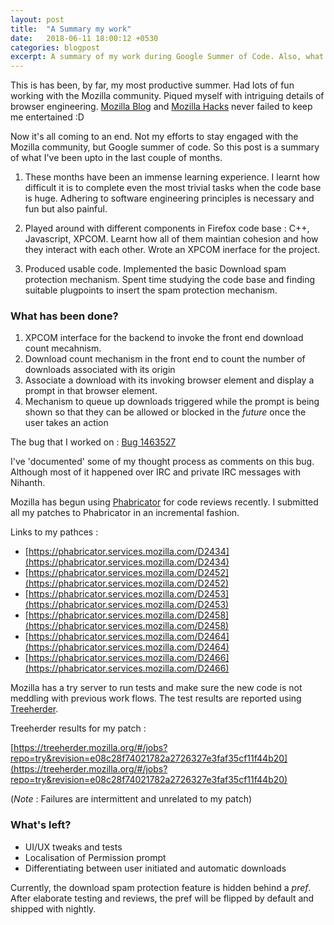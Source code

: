 ```yaml
---
layout: post
title:  "A Summary my work"
date:   2018-06-11 18:00:12 +0530
categories: blogpost
excerpt: A summary of my work during Google Summer of Code. Also, what's left!
---
```


This is has been, by far, my most productive summer. Had lots of fun working with the Mozilla community. Piqued myself with intriguing details of browser engineering. [Mozilla Blog](https://blog.mozilla.org/) and [Mozilla Hacks](https://hacks.mozilla.org/) never failed to keep me entertained :D

Now it's all coming to an end. Not my efforts to stay engaged with the Mozilla community, but Google summer of code. So this post is a summary of what I've been upto in the last couple of months. 

1. These months have been an immense learning experience. I learnt how difficult it is to complete even the most trivial tasks when the code base is huge. Adhering to software engineering principles is necessary and fun but also painful. 

2. Played around with different components in Firefox code base : C++, Javascript, XPCOM. Learnt how all of them maintian cohesion and how they interact with each other. Wrote an XPCOM inerface for the project.

3. Produced usable code. Implemented the basic Download spam protection mechanism. Spent time studying the code base and finding suitable plugpoints to insert the spam protection mechanism.

### What has been done?

1. XPCOM interface for the backend to invoke the front end download count mecahnism.
2. Download count mechanism in the front end to count the number of downloads associated with its origin
3. Associate a download with its invoking browser element and display a prompt in that browser element.
4. Mechanism to queue up downloads triggered while the prompt is being shown so that they can be allowed or blocked in the *future* once the user takes an action

The bug that I worked on : [Bug 1463527](https://bugzilla.mozilla.org/show_bug.cgi?id=1463527)

I've 'documented' some of my thought process as comments on this bug. Although most of it happened over IRC and private IRC messages with Nihanth. 

Mozilla has begun using [Phabricator](https://phabricator.services.mozilla.com/) for code reviews recently. I submitted all my patches to Phabricator in an incremental fashion.

Links to my pathces : 

- [https://phabricator.services.mozilla.com/D2434](https://phabricator.services.mozilla.com/D2434)
- [https://phabricator.services.mozilla.com/D2452](https://phabricator.services.mozilla.com/D2452)
- [https://phabricator.services.mozilla.com/D2453](https://phabricator.services.mozilla.com/D2453)
- [https://phabricator.services.mozilla.com/D2458](https://phabricator.services.mozilla.com/D2458)
- [https://phabricator.services.mozilla.com/D2464](https://phabricator.services.mozilla.com/D2464)
- [https://phabricator.services.mozilla.com/D2466](https://phabricator.services.mozilla.com/D2466)

Mozilla has a try server to run tests and make sure the new code is not meddling with previous work flows. The test results are reported using [Treeherder](https://treeherder.mozilla.org/). 

Treeherder results for my patch : 

[https://treeherder.mozilla.org/#/jobs?repo=try&revision=e08c28f74021782a2726327e3faf35cf11f44b20](https://treeherder.mozilla.org/#/jobs?repo=try&revision=e08c28f74021782a2726327e3faf35cf11f44b20)

(*Note* : Failures are intermittent and unrelated to my patch)

### What's left?

- UI/UX tweaks and tests
- Localisation of Permission prompt
- Differentiating between user initiated and automatic downloads

Currently, the download spam protection feature is hidden behind a *pref*. After elaborate testing and reviews, the pref will be flipped by default and shipped with nightly. 




